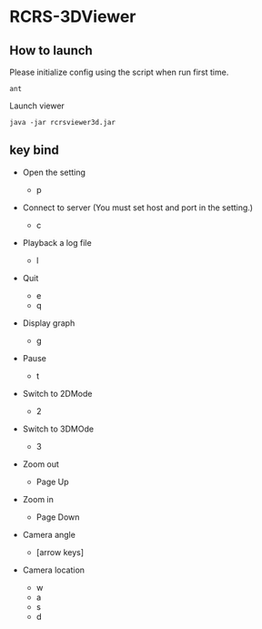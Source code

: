 # RCRS-3DViewer
## How to launch
Please initialize config using the script when run first time.
```Shell
ant
```

Launch viewer
```Shell
java -jar rcrsviewer3d.jar
```

## key bind
- Open the setting
  - p
- Connect to server (You must set host and port in the setting.)
  - c
- Playback a log file
  - l
- Quit
  - e
  - q


- Display graph
  - g


- Pause
  - t


- Switch to 2DMode
  - 2
- Switch to 3DMOde
  - 3


- Zoom out
  - Page Up
- Zoom in
  - Page Down
- Camera angle
  - [arrow keys]
- Camera location
  - w
  - a
  - s
  - d
